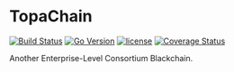 # TopaChain
[![Build Status](https://travis-ci.com/mintzhao/topachain.svg?branch=master)](https://travis-ci.com/mintzhao/topachain)
[![Go Version](https://img.shields.io/badge/go-1.10.3-green.svg)](https://golang.org)
[![license](https://img.shields.io/hexpm/l/plug.svg)](https://github.com/mintzhao/topachain/blob/master/LICENSE)
[![Coverage Status](https://coveralls.io/repos/github/mintzhao/topachain/badge.svg?branch=master)](https://coveralls.io/github/mintzhao/topachain?branch=master)

Another Enterprise-Level Consortium Blackchain.
